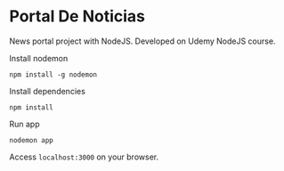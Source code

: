 # Portal De Noticias

News portal project with NodeJS. Developed on Udemy NodeJS course.

Install nodemon
```
npm install -g nodemon
```


Install dependencies
```
npm install
```


Run app
```
nodemon app
```

Access ```localhost:3000``` on your browser.
